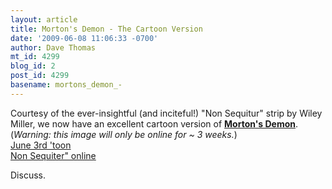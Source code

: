 ```yaml
---
layout: article
title: Morton's Demon - The Cartoon Version
date: '2009-06-08 11:06:33 -0700'
author: Dave Thomas
mt_id: 4299
blog_id: 2
post_id: 4299
basename: mortons_demon_-
---
```

Courtesy of the ever-insightful (and inciteful!) "Non Sequitur" strip by Wiley Miller,
we now have an excellent cartoon version of [**Morton's Demon**](http://www.talkorigins.org/origins/postmonth/feb02.html).
<img src="http://www.arcamax.com/newspics/9/902/90256.gif" alt="" />
<br />(_Warning: this image will only be online for ~ 3 weeks._)
<br />[June 3rd 'toon](http://www.arcamax.com/nonsequitur/s-556602-363405)
<br />[Non Sequiter" online](http://www.arcamax.com/nonsequitur)

Discuss.
